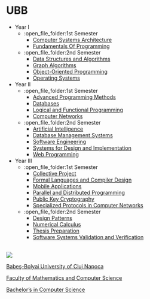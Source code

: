 # UBB


<ul>
  <li>Year I
    <ul>
      <li>:open_file_folder:1st Semester
         <ul>
           <li><a href="https://github.com/alexovidiupopa/Computer-Systems-Architecture">Computer Systems Architecture</a></li>
           <li><a href="https://github.com/alexovidiupopa/Fundamentals-of-Programming-">Fundamentals Of Programming</a></li>
        </ul>
      </li>
      <li>:open_file_folder:2nd Semester
        <ul>
          <li><a href="https://github.com/alexovidiupopa/Data-Structures-and-Algorithms-">Data Structures and Algorithms</a></li>
          <li><a href="https://github.com/alexovidiupopa/GraphAlgorithms">Graph Algorithms</a></li>
          <li><a href="https://github.com/alexovidiupopa/Object-Oriented-Programming">Object-Oriented Programming</a></li>          
          <li><a href="https://github.com/alexovidiupopa/Operating-Systems">Operating Systems</a></li>         
        </ul>
      </li>
    </ul>
  </li>
  <li>Year II
    <ul>
    <li>:open_file_folder:1st Semester
      <ul>
      <li><a href="https://github.com/alexovidiupopa/Advanced-Programming-Methods">Advanced Programming Methods</a></li>
       <li><a href="https://github.com/alexovidiupopa/Databases">Databases</a></li>
      <li><a href="https://github.com/alexovidiupopa/Logical-and-Functional-Programming">Logical and Functional Programming</a></li>
      <li><a href="https://github.com/alexovidiupopa/Networks">Computer Networks</a></li>
      </ul>
    </li>
    <li>:open_file_folder:2nd Semester
      <ul>
        <li><a href="https://github.com/alexovidiupopa/Artificial-Intelligence">Artificial Intelligence</a></li>
        <li><a href="https://github.com/alexovidiupopa/Database-Management-Systems">Database Management Systems</a></li>
        <li><a href="https://github.com/alexovidiupopa/Software-Engineering">Software Engineering</a></li>
        <li><a href="https://github.com/alexovidiupopa/mpp">Systems for Design and Implementation</a></li>
        <li><a href="https://github.com/alexovidiupopa/Web-Programming">Web Programming</a></li>
      </ul>
    </li>
  </ul>
  </li>
  <li>Year III
    <ul>
      <li>:open_file_folder:1st Semester
    <ul>
      <li><a href="https://github.com/alexovidiupopa/RentAll">Collective Project</a></li>
      <li><a href="https://github.com/alexovidiupopa/flcd">Formal Languages and Compiler Design</a></li>
      <li><a href="https://github.com/alexovidiupopa/mobile">Mobile Applications</a></li>
      <li><a href="https://github.com/alexovidiupopa/pdp">Parallel and Distributed Programming</a></li>
      <li><a href="https://github.com/alexovidiupopa/cryptography">Public Key Cryptography</a></li>
      <li><a href="https://github.com/alexovidiupopa/spcn">Specialized Protocols in Computer Networks</a></li>
    </ul>
      </li>
      <li>:open_file_folder:2nd Semester
    <ul>
      <li><a href="https://github.com/alexovidiupopa/design-patterns">Design Patterns</a></li>
      <li><a href="https://github.com/alexovidiupopa/calculus">Numerical Calculus</a></li>      
      <li><a href="https://github.com/alexovidiupopa/thesis">Thesis Preparation</a></li>
      <li><a href="https://github.com/alexovidiupopa/ssvv">Software Systems Validation and Verification</a></li>
    </ul>
      </li>
    </ul>
  </li>
  </ul>
  
  <br>
<img src="http://www.chem.ubbcluj.ro/romana/conferinte/MEEMB/archive/pictures/ubb.gif" />
<a href="http://www.cs.ubbcluj.ro">
<p> Babeş-Bolyai University of Cluj Napoca </p>
<p> Faculty of Mathematics and Computer Science </p>
<p> Bachelor’s in Computer Science </p>
</a>
<br>
